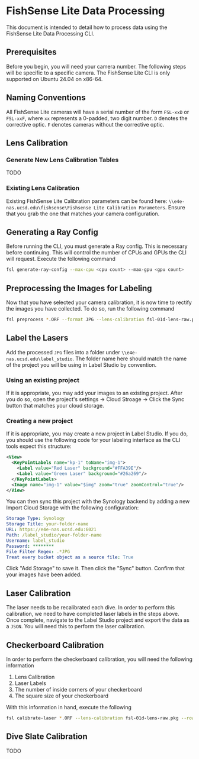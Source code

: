 # FishSense Lite Data Processing

This document is intended to detail how to process data using the FishSense Lite Data Processing CLI.

## Prerequisites

Before you begin, you will need your camera number.  The following steps will be specific to a specific camera.  The FishSense Lite CLI is only supported on Ubuntu 24.04 on x86-64.

## Naming Conventions

All FishSense Lite cameras will have a serial number of the form `FSL-xxD` or `FSL-xxF`, where `xx` represents a 0-padded, two digit number. `D` denotes the corrective optic. `F` denotes cameras without the corrective optic.

## Lens Calibration

### Generate New Lens Calibration Tables

TODO

### Existing Lens Calibration

Existing FishSense Lite Calibration parameters can be found here: `\\e4e-nas.ucsd.edu\fishsense\Fishsense Lite Calibration Parameters`.  Ensure that you grab the one that matches your camera configuration.

## Generating a Ray Config

Before running the CLI, you must generate a Ray config.  This is necessary before continuing.  This will control the number of CPUs and GPUs the CLI will request.  Execute the following command

```bash
fsl generate-ray-config --max-cpu <cpu count> --max-gpu <gpu count>
```

## Preprocessing the Images for Labeling

Now that you have selected your camera calibration, it is now time to rectify the images you have collected. To do so, run the following command

```bash
fsl preprocess *.ORF --format JPG --lens-calibration fsl-01d-lens-raw.pkg --output-path laser-calibration.pkg
```

## Label the Lasers

Add the processed `JPG` files into a folder under `\\e4e-nas.ucsd.edu\label_studio`.  The folder name here should match the name of the project you will be using in Label Studio by convention.

### Using an existing project

If it is appropriate, you may add your images to an existing project.  After you do so, open the project's settings -> Cloud Stroage -> Click the Sync button that matches your cloud storage.

### Creating a new project

If it is appropriate, you may create a new project in Label Studio.  If you do, you should use the following code for your labeling interface as the CLI tools expect this structure:

```xml
<View>
  <KeyPointLabels name="kp-1" toName="img-1">
    <Label value="Red Laser" background="#FFA39E"/>
    <Label value="Green Laser" background="#26a269"/>
  </KeyPointLabels>
  <Image name="img-1" value="$img" zoom="true" zoomControl="true"/>
</View>
```

You can then sync this project with the Synology backend by adding a new Import Cloud Storage with the following configuration:

```yml
Storage Type: Synology
Storage Title: your-folder-name
URL: https://e4e-nas.ucsd.edu:6021
Path: /label_studio/your-folder-name
Username: label_studio
Password: ********
File Filter Regex: .*JPG
Treat every bucket object as a source file: True

```

Click "Add Storage" to save it.  Then click the "Sync" button.  Confirm that your images have been added.

## Laser Calibration

The laser needs to be recalibrated each dive.  In order to perform this calibration, we need to have completed laser labels in the steps above.  Once complete, navigate to the Label Studio project and export the data as a `JSON`.  You will need this to perform the laser calibration.

## Checkerboard Calibration

In order to perform the checkerboard calibration, you will need the following information

1. Lens Calibration
2. Laser Labels
3. The number of inside corners of your checkerboard
4. The square size of your checkerboard

With this information in hand, execute the following

```bash
fsl calibrate-laser *.ORF --lens-calibration fsl-01d-lens-raw.pkg --rows 17 --columns 24 --square-size 30 --output fsl-01d-laser.pkg --label-studio-json path/to/the/exported/label-studio.json
```

## Dive Slate Calibration

TODO